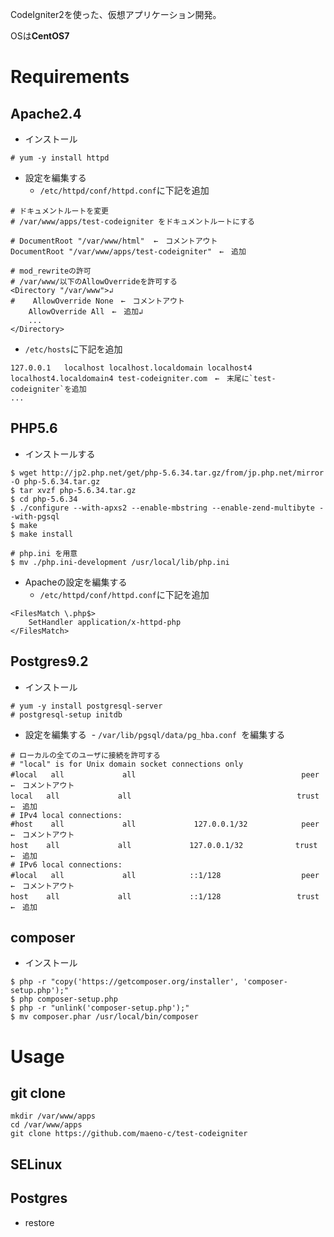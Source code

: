 
CodeIgniter2を使った、仮想アプリケーション開発。

OSは**CentOS7**

# Requirements

## Apache2.4

- インストール
```
# yum -y install httpd
```
- 設定を編集する
  - `/etc/httpd/conf/httpd.conf`に下記を追加
```
# ドキュメントルートを変更
# /var/www/apps/test-codeigniter をドキュメントルートにする

# DocumentRoot "/var/www/html"  ←　コメントアウト
DocumentRoot "/var/www/apps/test-codeigniter"　←　追加 

# mod_rewriteの許可
# /var/www/以下のAllowOverrideを許可する
<Directory "/var/www">↲
#    AllowOverride None　←　コメントアウト
    AllowOverride All　←　追加↲
    ...
</Directory>
```
- `/etc/hosts`に下記を追加
```
127.0.0.1   localhost localhost.localdomain localhost4 localhost4.localdomain4 test-codeigniter.com　←　末尾に`test-codeigniter`を追加
...
```
  

## PHP5.6
- インストールする
```
$ wget http://jp2.php.net/get/php-5.6.34.tar.gz/from/jp.php.net/mirror -O php-5.6.34.tar.gz
$ tar xvzf php-5.6.34.tar.gz
$ cd php-5.6.34
$ ./configure --with-apxs2 --enable-mbstring --enable-zend-multibyte --with-pgsql 
$ make
$ make install

# php.ini を用意
$ mv ./php.ini-development /usr/local/lib/php.ini   
```

- Apacheの設定を編集する
  - `/etc/httpd/conf/httpd.conf`に下記を追加
```
<FilesMatch \.php$>
    SetHandler application/x-httpd-php
</FilesMatch>
```
## Postgres9.2
- インストール
```
# yum -y install postgresql-server
# postgresql-setup initdb
```
- 設定を編集する
  - `/var/lib/pgsql/data/pg_hba.conf `を編集する
```
# ローカルの全てのユーザに接続を許可する
# "local" is for Unix domain socket connections only
#local   all             all                                     peer　←　コメントアウト
local   all             all                                     trust　←　追加
# IPv4 local connections:
#host    all             all             127.0.0.1/32            peer ←　コメントアウト
host    all             all             127.0.0.1/32          　trust　←　追加　
# IPv6 local connections:
#local   all             all            ::1/128                  peer　←　コメントアウト
host    all             all             ::1/128                 trust　←　追加　
```


## composer
- インストール
```
$ php -r "copy('https://getcomposer.org/installer', 'composer-setup.php');"
$ php composer-setup.php
$ php -r "unlink('composer-setup.php');"
$ mv composer.phar /usr/local/bin/composer
```


# Usage

## git clone
```
mkdir /var/www/apps
cd /var/www/apps
git clone https://github.com/maeno-c/test-codeigniter
```

## SELinux

## Postgres
- restore



